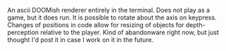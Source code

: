 An ascii DOOMish renderer entirely in the terminal.  Does not play as a game, but it does run. It is possible to rotate about the axis on keypress. Changes of positions in code allow for resizing of objects for depth-perception relative to the player.  Kind of abandonware right now, but just thought I'd post it in case I work on it in the future.
